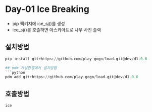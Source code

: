 # Day-01 Ice Breaking
- pip 팩키지에 ice_sj()를 생성
- ice_sj()를 호출하면 아스키아트로 나무 사진 출력
  
## 설치방법
```python
pip install git+https://github.com/play-gogo/load.git@dev/d1.0.0

## pdm 가상환경에서 설치방법
```python
pdm add git+https://github.com/play-gogo/load.git@dev/d1.0.0
```

## 호출방법
```bash
ice
```
